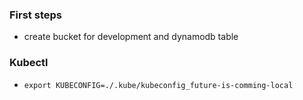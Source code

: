 ### First steps
* create bucket for development and dynamodb table

### Kubectl
* `export KUBECONFIG=./.kube/kubeconfig_future-is-comming-local`